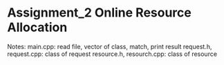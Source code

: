 # Assignment_2 Online Resource Allocation

Notes:
    main.cpp: read file, vector of class, match, print result
    request.h, request.cpp: class of request
    resource.h, resourch.cpp: class of resource
